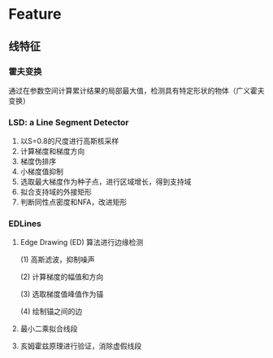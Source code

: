 # Feature

## 线特征

### 霍夫变换

通过在参数空间计算累计结果的局部最大值，检测具有特定形状的物体（广义霍夫变换）

### LSD: a Line Segment Detector

1. 以S=0.8的尺度进行高斯核采样
2. 计算梯度和梯度方向
3. 梯度伪排序
4. 小梯度值抑制
5. 选取最大梯度作为种子点，进行区域增长，得到支持域
6. 拟合支持域的外接矩形
7. 判断同性点密度和NFA，改进矩形

### EDLines

1. Edge Drawing (ED) 算法进行边缘检测

   (1) 高斯滤波，抑制噪声

   (2) 计算梯度的幅值和方向

   (3) 选取梯度值峰值作为锚

   (4) 绘制锚之间的边

2. 最小二乘拟合线段

3. 亥姆霍兹原理进行验证，消除虚假线段